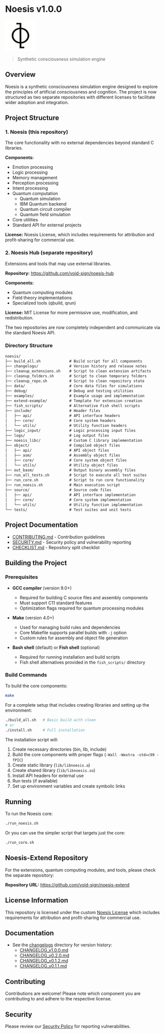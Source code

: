# Noesis v1.0.0

![Noesis Logo](noesis-logo.jpg)

> Synthetic consciousness simulation engine

## Overview

Noesis is a synthetic consciousness simulation engine designed to explore the principles of artificial consciousness and cognition. The project is now structured as two separate repositories with different licenses to facilitate wider adoption and integration.

## Project Structure

### 1. Noesis (this repository)
The core functionality with no external dependencies beyond standard C libraries.

**Components:**
- Emotion processing
- Logic processing
- Memory management
- Perception processing
- Intent processing
- Quantum computation
  - Quantum simulation
  - IBM Quantum backend
  - Quantum circuit compiler
  - Quantum field simulation
- Core utilities
- Standard API for external projects

**License:** Noesis License, which includes requirements for attribution and profit-sharing for commercial use.

### 2. Noesis Hub (separate repository)
Extensions and tools that may use external libraries.

**Repository:** https://github.com/void-sign/noesis-hub

**Components:**
- Quantum computing modules
- Field theory implementations
- Specialized tools (qbuild, qrun)

**License:** MIT License for more permissive use, modification, and redistribution.

The two repositories are now completely independent and communicate via the standard Noesis API.

### Directory Structure
```
noesis/
├── build_all.sh             # Build script for all components
├── changelogs/              # Version history and release notes
├── cleanup_extensions.sh    # Script to clean extension artifacts
├── cleanup_folders.sh       # Script to clean temporary folders
├── cleanup_repo.sh          # Script to clean repository state
├── data/                    # Core data files for simulations
├── debug/                   # Debug and testing utilities
├── examples/                # Example usage and implementation
├── extend-example/          # Template for extension creation
├── fish_scripts/            # Alternative Fish shell scripts
├── include/                 # Header files
│   ├── api/                 # API interface headers
│   ├── core/                # Core system headers
│   └── utils/               # Utility function headers
├── logic_input/             # Logic processing input files
├── logs/                    # Log output files
├── noesis_libc/             # Custom C library implementation
├── object/                  # Compiled object files
│   ├── api/                 # API object files
│   ├── asm/                 # Assembly object files
│   ├── core/                # Core system object files
│   └── utils/               # Utility object files
├── out_basm/                # Output binary assembly files
├── run_all_tests.sh         # Script to execute all test suites
├── run_core.sh              # Script to run core functionality
├── run_noesis.sh            # Main execution script
├── source/                  # Source code files
│   ├── api/                 # API interface implementation
│   ├── core/                # Core system implementation
│   └── utils/               # Utility function implementation
└── tests/                   # Test suites and unit tests
```

## Project Documentation

- [CONTRIBUTING.md](CONTRIBUTING.md) - Contribution guidelines
- [SECURITY.md](SECURITY.md) - Security policy and vulnerability reporting
- [CHECKLIST.md](CHECKLIST.md) - Repository split checklist

## Building the Project

### Prerequisites

- **GCC compiler** (version 9.0+)
  - Required for building C source files and assembly components
  - Must support C11 standard features
  - Optimization flags required for quantum processing modules

- **Make** (version 4.0+)
  - Used for managing build rules and dependencies
  - Core Makefile supports parallel builds with `-j` option
  - Custom rules for assembly and object file generation

- **Bash shell** (default) or **Fish shell** (optional)
  - Required for running installation and build scripts
  - Fish shell alternatives provided in the `fish_scripts/` directory

### Build Commands

To build the core components:

```bash
make
```

For a complete setup that includes creating libraries and setting up the environment:

```bash
./build_all.sh   # Basic build with clean
# or
./install.sh     # Full installation
```

The installation script will:
1. Create necessary directories (bin, lib, include)
2. Build the core components with proper flags (`-Wall -Wextra -std=c99 -fPIC`)
3. Create static library (`lib/libnoesis.a`)
4. Create shared library (`lib/libnoesis.so`)
5. Install API headers for external use
6. Run tests (if available)
7. Set up environment variables and create symbolic links

## Running

To run the Noesis core:

```bash
./run_noesis.sh
```

Or you can use the simpler script that targets just the core:

```bash
./run_core.sh
```

## Noesis-Extend Repository

For the extensions, quantum computing modules, and tools, please check the separate repository:

**Repository URL:** https://github.com/void-sign/noesis-extend

## License Information

This repository is licensed under the custom [Noesis License](LICENSE) which includes
requirements for attribution and profit-sharing for commercial use.

## Documentation

- See the [changelogs](changelogs/) directory for version history:
  - [CHANGELOG_v1.0.0.md](changelogs/CHANGELOG_v1.0.0.md)
  - [CHANGELOG_v0.2.0.md](changelogs/CHANGELOG_v0.2.0.md)
  - [CHANGELOG_v0.1.2.md](changelogs/CHANGELOG_v0.1.2.md)
  - [CHANGELOG_v0.1.1.md](changelogs/CHANGELOG_v0.1.1.md)

## Contributing

Contributions are welcome! Please note which component you are contributing to and adhere to the respective license.

## Security

Please review our [Security Policy](SECURITY.md) for reporting vulnerabilities.
